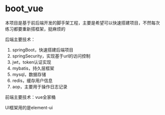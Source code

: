 # boot_vue
本项目是基于前后端开发的脚手架工程，主要是希望可以快速搭建项目，不然每次练习都要重新搭框架，挺麻烦的

后端主要技术：
1. springBoot，快速搭建后端项目
2. springSecurity，实现基于url的访问控制
3. jwt，token认证实现
4. mybatis，持久层框架
5. mysql，数据存储
6. redis，缓存用户信息
7. aop，主要用于操作日志记录

前端主要技术：vue全家桶

UI框架用的是element-ui
